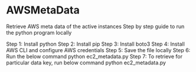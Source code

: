 # AWSMetaData
Retrieve AWS meta data of the active instances
Step by step guide to run the python program locally

Step 1: Install python
Step 2: Install pip
Step 3: Install boto3
Step 4: Install AWS CLI and configure AWS credentials
Step 5: Save the file locally
Step 6: Run the below command
python ec2_metadata.py
Step 7: To retrieve for particular data key, run below command
python ec2_metadata.py <Instance-Id>

